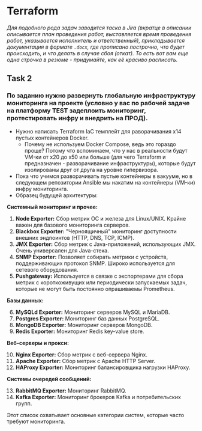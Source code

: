 # Terraform

_Для подобного рода задач заводится таска в Jira (вкратце в описании описывается план проведения работ, выставляется время проведения работ, указывается исполнитель и ответственный), прикладывается документация в формате `.docx`, где прописано построчно, что будет происходить, и что делать в случае сбоя (откат). То есть вот вам еще одна строчка в резюме - придумайте, как её красиво расписать._

## **Task 2**

### По заданию нужно развернуть глобальную инфраструктуру мониторинга на проекте (условно у вас по рабочей задаче на платформу TEST задеплоить мониторинг, протестировать инфру и внедрить на ПРОД).

- Нужно написать Terraform IaC темплейт для раворачивания x14 пустых контейнеров Docker.
  - Почему не используем Docker Compose, ведь это гораздо проще? Потому что вспоминаем, что у нас в реальности будут VM-ки от x20 до x50 или больше (для чего Terraform и предназначен - разворачивание инфраструктуры), которые будут изолированы друг от друга на уровне гипервизора.
- Пока что учимся разворачивать пустые контейнеры в вакууме, но в следующем репозитории Ansible мы накатим на контейнеры (VM-ки) инфру мониторинга.
- Образец будущей архитектуры:

**Системный мониторинг и прочее:**

1. **Node Exporter:** Сбор метрик ОС и железа для Linux/UNIX. Крайне важен для базового мониторинга серверов.
2. **Blackbox Exporter:** "Черноящичный" мониторинг доступности внешних эндпоинтов (HTTP, DNS, TCP, ICMP).
3. **JMX Exporter:** Сбор метрик с Java-приложений, использующих JMX. Очень универсален для Java-стека.
4. **SNMP Exporter:** Позволяет собирать метрики с устройств, поддерживающих протокол SNMP. Широко используется для сетевого оборудования.
5. **Pushgateway:** Используется в связке с экспортерами для сбора метрик с короткоживущих или периодически запускаемых задач, которые не могут быть постоянно опрашиваемы Prometheus.

**Базы данных:**

6.  **MySQLd Exporter:** Мониторинг серверов MySQL и MariaDB.
7.  **Postgres Exporter:** Мониторинг баз данных PostgreSQL.
8.  **MongoDB Exporter:** Мониторинг серверов MongoDB.
9.  **Redis Exporter:** Мониторинг Redis key-value store.

**Веб-серверы и прокси:**

10. **Nginx Exporter:** Сбор метрик с веб-сервера Nginx.
11. **Apache Exporter:** Сбор метрик с Apache HTTP Server.
12. **HAProxy Exporter:** Мониторинг балансировщика нагрузки HAProxy.

**Системы очередей сообщений:**

13. **RabbitMQ Exporter:** Мониторинг RabbitMQ.
14. **Kafka Exporter:** Мониторинг брокеров Kafka и потребительских групп.

Этот список охватывает основные категории систем, которые часто требуют мониторинга.
